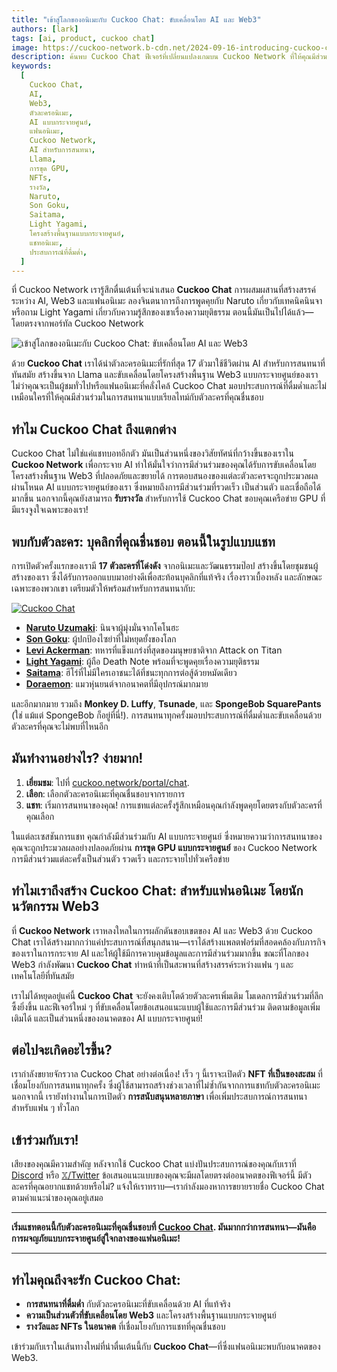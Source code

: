 ```yaml
---
title: "เข้าสู่โลกของอนิเมะกับ Cuckoo Chat: ขับเคลื่อนโดย AI และ Web3"
authors: [lark]
tags: [ai, product, cuckoo chat]
image: https://cuckoo-network.b-cdn.net/2024-09-16-introducing-cuckoo-chat-converse-with-your-favorite-anime-characters.webp
description: ค้นพบ Cuckoo Chat ฟีเจอร์ที่เปลี่ยนแปลงเกมบน Cuckoo Network ที่ให้คุณมีส่วนร่วมในการสนทนาแบบเรียลไทม์กับ 17 ตัวละครอนิเมะที่โด่งดัง ใช้เทคโนโลยี AI และ Web3 ที่ทันสมัย Cuckoo Chat มอบประสบการณ์ที่แท้จริงและดื่มด่ำสำหรับแฟนอนิเมะทั่วทุกแห่ง เริ่มแชทตอนนี้ที่ cuckoo.network/portal/chat!
keywords:
  [
    Cuckoo Chat,
    AI,
    Web3,
    ตัวละครอนิเมะ,
    AI แบบกระจายศูนย์,
    แฟนอนิเมะ,
    Cuckoo Network,
    AI สำหรับการสนทนา,
    Llama,
    การขุด GPU,
    NFTs,
    รางวัล,
    Naruto,
    Son Goku,
    Saitama,
    Light Yagami,
    โครงสร้างพื้นฐานแบบกระจายศูนย์,
    แชทอนิเมะ,
    ประสบการณ์ที่ดื่มด่ำ,
  ]
---
```


ที่ Cuckoo Network เรารู้สึกตื่นเต้นที่จะนำเสนอ **Cuckoo Chat** การผสมผสานที่สร้างสรรค์ระหว่าง AI, Web3 และแฟนอนิเมะ ลองจินตนาการถึงการพูดคุยกับ Naruto เกี่ยวกับเทคนิคนินจาหรือถาม Light Yagami เกี่ยวกับความรู้สึกของเขาเรื่องความยุติธรรม ตอนนี้มันเป็นไปได้แล้ว—โดยตรงจากพอร์ทัล Cuckoo Network

![เข้าสู่โลกของอนิเมะกับ Cuckoo Chat: ขับเคลื่อนโดย AI และ Web3](https://cuckoo-network.b-cdn.net/2024-09-16-introducing-cuckoo-chat-converse-with-your-favorite-anime-characters.webp "เข้าสู่โลกของอนิเมะกับ Cuckoo Chat: ขับเคลื่อนโดย AI และ Web3")

ด้วย **Cuckoo Chat** เราได้นำตัวละครอนิเมะที่รักที่สุด 17 ตัวมาใช้ชีวิตผ่าน AI สำหรับการสนทนาที่ทันสมัย สร้างขึ้นจาก Llama และขับเคลื่อนโดยโครงสร้างพื้นฐาน Web3 แบบกระจายศูนย์ของเรา ไม่ว่าคุณจะเป็นผู้ชมทั่วไปหรือแฟนอนิเมะที่คลั่งไคล้ Cuckoo Chat มอบประสบการณ์ที่ดื่มด่ำและไม่เหมือนใครที่ให้คุณมีส่วนร่วมในการสนทนาแบบเรียลไทม์กับตัวละครที่คุณชื่นชอบ

## **ทำไม Cuckoo Chat ถึงแตกต่าง**

Cuckoo Chat ไม่ใช่แค่แชทบอทอีกตัว มันเป็นส่วนหนึ่งของวิสัยทัศน์ที่กว้างขึ้นของเราใน **Cuckoo Network** เพื่อกระจาย AI ทำให้มั่นใจว่าการมีส่วนร่วมของคุณได้รับการขับเคลื่อนโดยโครงสร้างพื้นฐาน Web3 ที่ปลอดภัยและขยายได้ การตอบสนองของแต่ละตัวละครจะถูกประมวลผลผ่านโหนด AI แบบกระจายศูนย์ของเรา ซึ่งหมายถึงการมีส่วนร่วมที่รวดเร็ว เป็นส่วนตัว และเชื่อถือได้มากขึ้น นอกจากนี้คุณยังสามารถ **รับรางวัล** สำหรับการใช้ Cuckoo Chat ขอบคุณเครือข่าย GPU ที่มีแรงจูงใจเฉพาะของเรา!

## **พบกับตัวละคร: บุคลิกที่คุณชื่นชอบ ตอนนี้ในรูปแบบแชท**

การเปิดตัวครั้งแรกของเรามี **17 ตัวละครที่โด่งดัง** จากอนิเมะและวัฒนธรรมป๊อป สร้างขึ้นโดยชุมชนผู้สร้างของเรา ซึ่งได้รับการออกแบบมาอย่างดีเพื่อสะท้อนบุคลิกที่แท้จริง เรื่องราวเบื้องหลัง และลักษณะเฉพาะของพวกเขา เตรียมตัวให้พร้อมสำหรับการสนทนากับ:

[![Cuckoo Chat](https://cuckoo-network.b-cdn.net/cuckoo-chat-preview.webp "Cuckoo Chat")](https://cuckoo.network/portal/chat)

- **[Naruto Uzumaki](https://cuckoo.network/portal/chat/naruto)**: นินจาผู้มุ่งมั่นจากโคโนฮะ
- **[Son Goku](https://cuckoo.network/portal/chat/goku)**: ผู้ปกป้องไซย่าที่ไม่หยุดยั้งของโลก
- **[Levi Ackerman](https://cuckoo.network/portal/chat/levi)**: ทหารที่แข็งแกร่งที่สุดของมนุษยชาติจาก Attack on Titan
- **[Light Yagami](https://cuckoo.network/portal/chat/light)**: ผู้ถือ Death Note พร้อมที่จะพูดคุยเรื่องความยุติธรรม
- **[Saitama](https://cuckoo.network/portal/chat/saitama)**: ฮีโร่ที่ไม่มีใครเอาชนะได้ที่ชนะทุกการต่อสู้ด้วยหมัดเดียว
- **[Doraemon](https://cuckoo.network/portal/chat/doraemon)**: แมวหุ่นยนต์จากอนาคตที่มีอุปกรณ์มากมาย

และอีกมากมาย รวมถึง **Monkey D. Luffy**, **Tsunade**, และ **SpongeBob SquarePants** (ใช่ แม้แต่ SpongeBob ก็อยู่ที่นี่!). การสนทนาทุกครั้งมอบประสบการณ์ที่ดื่มด่ำและขับเคลื่อนด้วยตัวละครที่คุณจะไม่พบที่ไหนอีก

## **มันทำงานอย่างไร? ง่ายมาก!**

1. **เยี่ยมชม**: ไปที่ [cuckoo.network/portal/chat](https://cuckoo.network/portal/chat).
2. **เลือก**: เลือกตัวละครอนิเมะที่คุณชื่นชอบจากรายการ
3. **แชท**: เริ่มการสนทนาของคุณ! การแชทแต่ละครั้งรู้สึกเหมือนคุณกำลังพูดคุยโดยตรงกับตัวละครที่คุณเลือก

ในแต่ละเซสชันการแชท คุณกำลังมีส่วนร่วมกับ AI แบบกระจายศูนย์ ซึ่งหมายความว่าการสนทนาของคุณจะถูกประมวลผลอย่างปลอดภัยผ่าน **การขุด GPU แบบกระจายศูนย์** ของ Cuckoo Network การมีส่วนร่วมแต่ละครั้งเป็นส่วนตัว รวดเร็ว และกระจายไปทั่วเครือข่าย

## **ทำไมเราถึงสร้าง Cuckoo Chat: สำหรับแฟนอนิเมะ โดยนักนวัตกรรม Web3**

ที่ **Cuckoo Network** เราหลงใหลในการผลักดันขอบเขตของ AI และ Web3 ด้วย Cuckoo Chat เราได้สร้างมากกว่าแค่ประสบการณ์ที่สนุกสนาน—เราได้สร้างแพลตฟอร์มที่สอดคล้องกับภารกิจของเราในการกระจาย AI และให้ผู้ใช้มีการควบคุมข้อมูลและการมีส่วนร่วมมากขึ้น ขณะที่โลกของ Web3 กำลังพัฒนา **Cuckoo Chat** ทำหน้าที่เป็นสะพานที่สร้างสรรค์ระหว่างแฟน ๆ และเทคโนโลยีที่ทันสมัย

เราไม่ได้หยุดอยู่แค่นี้ **Cuckoo Chat** จะยังคงเติบโตด้วยตัวละครเพิ่มเติม โมเดลการมีส่วนร่วมที่ลึกซึ้งยิ่งขึ้น และฟีเจอร์ใหม่ ๆ ที่ขับเคลื่อนโดยข้อเสนอแนะแบบผู้ใช้และการมีส่วนร่วม ติดตามข้อมูลเพิ่มเติมได้ และเป็นส่วนหนึ่งของอนาคตของ AI แบบกระจายศูนย์!

## **ต่อไปจะเกิดอะไรขึ้น?**

เรากำลังขยายจักรวาล Cuckoo Chat อย่างต่อเนื่อง! เร็ว ๆ นี้เราจะเปิดตัว **NFT ที่เป็นของสะสม** ที่เชื่อมโยงกับการสนทนาทุกครั้ง ซึ่งผู้ใช้สามารถสร้างช่วงเวลาที่ไม่ซ้ำกันจากการแชทกับตัวละครอนิเมะ นอกจากนี้ เรายังทำงานในการเปิดตัว **การสนับสนุนหลายภาษา** เพื่อเพิ่มประสบการณ์การสนทนาสำหรับแฟน ๆ ทั่วโลก

## **เข้าร่วมกับเรา!**

เสียงของคุณมีความสำคัญ หลังจากใช้ Cuckoo Chat แบ่งปันประสบการณ์ของคุณกับเราที่ [Discord](https://cuckoo.network/dc) หรือ [𝕏/Twitter](https://cuckoo.network/x) ข้อเสนอแนะแบบของคุณจะมีผลโดยตรงต่ออนาคตของฟีเจอร์นี้ มีตัวละครที่คุณอยากแชทด้วยหรือไม่? แจ้งให้เราทราบ—เรากำลังมองหาการขยายรายชื่อ Cuckoo Chat ตามคำแนะนำของคุณอยู่เสมอ

---

**เริ่มแชทตอนนี้กับตัวละครอนิเมะที่คุณชื่นชอบที่ [Cuckoo Chat](https://cuckoo.network/portal/chat). มันมากกว่าการสนทนา—มันคือการผจญภัยแบบกระจายศูนย์สู่ใจกลางของแฟนอนิเมะ!**

---

## **ทำไมคุณถึงจะรัก Cuckoo Chat:**

- **การสนทนาที่ดื่มด่ำ** กับตัวละครอนิเมะที่ขับเคลื่อนด้วย AI ที่แท้จริง
- **ความเป็นส่วนตัวที่ขับเคลื่อนโดย Web3** และโครงสร้างพื้นฐานแบบกระจายศูนย์
- **รางวัลและ NFTs ในอนาคต** ที่เชื่อมโยงกับการแชทที่คุณชื่นชอบ

เข้าร่วมกับเราในเส้นทางใหม่ที่น่าตื่นเต้นนี้กับ **Cuckoo Chat**—ที่ซึ่งแฟนอนิเมะพบกับอนาคตของ Web3.
